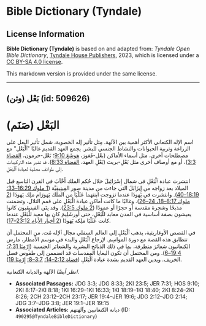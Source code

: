 # Bible Dictionary (Tyndale)

## License Information

**Bible Dictionary (Tyndale)** is based on and adapted from: _Tyndale Open Bible Dictionary_, [Tyndale House Publishers](https://tyndaleopenresources.com/), 2023, which is licensed under a [CC BY-SA 4.0 license](https://creativecommons.org/licenses/by-sa/4.0/legalcode.en).

This markdown version is provided under the same license.



--------------------------------

## بَعْل (وثن) (id: 509626)

البَعْل (صَنَم)
===============

اسم الإله الكنعاني الأكثر أهمية بين الآلهة. مِثل تأثير إله الخصوبة، شمل تأثير البعل على الزراعة وتربية الحيوانات والنشاط الجنسي للبشر. يجمع العهد القديم غالبًا "ٱلْبَعْل" مع مصطلحات أخرى، مثل أسماء الأماكن (بعْل\-فَغورَ، [هوشَعَ 9:10](https://ref.ly/Hos9:10)؛ بَعْل\-حرمون، [القضاة 3:3](https://ref.ly/Judg3:3))، أو مع أوصاف أخرى مثل بَعْلِ\-بريث (بَعْلِ العهد، [القضاة 8:33](https://ref.ly/Judg8:33)). قد تشير هذه التركيبات إلى طوائف محلية لعبادة ٱلْبَعْلِ.

انتشرت عبادة ٱلْبَعْلِ في شمال إِسْرَائِيلَ خلال حُكم الملك أَخْآبَ في القرن التاسع قبل الميلاد بعد زواجه من إِيزَابَلَ التي جاءت من مدينة صور الفِينِيقِيَّة ([1 ملوك 16:29–33؛](https://ref.ly/1Kgs16:29-1Kgs16:33) [18:19–40](https://ref.ly/1Kgs18:19-1Kgs18:40)). وانتشرت في يَهوذَا عندما تزوجت ابنتهما عَثَلْيَا من الملك يَهورَام ملِك يَهوذَا ([2 ملوك 8:17](https://ref.ly/2Kgs8:17-2Kgs8:18,2Kgs8:24-2Kgs8:26)[–](https://ref.ly/2Kgs8:17-2Kgs8:18)[18، 24](https://ref.ly/2Kgs8:17-2Kgs8:18,2Kgs8:24-2Kgs8:26)[–](https://ref.ly/2Kgs8:17-2Kgs8:18)[26](https://ref.ly/2Kgs8:17-2Kgs8:18,2Kgs8:24-2Kgs8:26)). وغالبًا ما كانت أماكن عبادة الْبَعْلِ على قمم التلال، وتضمنت مذبحًا وشجرة مقدسة أو حجرًا أو عمودًا ([2 ملوك 23:5](https://ref.ly/2Kgs23:5)). وقد بِنَى الفينيقيون كانوا يعيشون بصفة أساسية في المدن معابد للْبَعْلِ، حتى أورشَلِيمَ كان بها معبد للْبَعْلِ عندما كانت عَثَلْيَا ملِكة يَهوذَا ([2 أخبار الأيام 23:12–17](https://ref.ly/2Chr23:12-2Chr23:17)).

في القصص الأوغاريتية، يذهب ٱلْبَعْلِ إلى العالم السفلي مجال ٱلإله مُت. من المحتمل أن تتطابق هذه القصة مع دورة المواسِم. لإرجاع ٱلْبَعْلِ والبدء في موسم الأمطار، مارس الكنعانيون شعائرَ متطرفة، بما في ذلك الذبائح البشرية والشعائر الجنسية ([إِرْمِيَا 7:31؛](https://ref.ly/Jer7:31) [19:4–6](https://ref.ly/Jer19:4-Jer19:6)). ومن المحتمل أن تكون البغايا المقدسات قد انضممن إلى طقوس فصل الخريف. ويدين العهد القديم بشدة عبادة ٱلْبَعْلِ ([قضاة 2:12–14؛](https://ref.ly/Judg2:12-Judg2:14) [3:7–8؛](https://ref.ly/Judg3:7-Judg3:8) [إِرْمِيَا 19](https://ref.ly/Jer19:1-Jer19:15)).

*انظر أيضًا* الآلهة والديانة الكنعانية.

* **Associated Passages:** JDG 3:3; JDG 8:33; 2KI 23:5; JER 7:31; HOS 9:10; 2KI 8:17–2KI 8:18; 1KI 16:29–1KI 16:33; 1KI 18:19–1KI 18:40; 2KI 8:24–2KI 8:26; 2CH 23:12–2CH 23:17; JER 19:4–JER 19:6; JDG 2:12–JDG 2:14; JDG 3:7–JDG 3:8; JER 19:1–JER 19:15
* **Associated Articles:** ديانة الكنعانيين وآلهتهم (ID: `490295@TyndaleBibleDictionary`)

